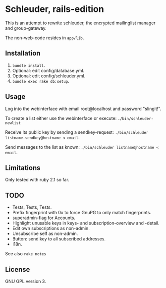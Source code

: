 # Schleuder, rails-edition

This is an attempt to rewrite schleuder, the encrypted mailinglist manager and
group-gateway.

The non-web-code resides in `app/lib`.

##  Installation

1. `bundle install`.
1. Optional: edit config/database.yml.
1. Optional: edit config/schleuder.yml.
1. `bundle exec rake db:setup`.


## Usage

Log into the webinterface with email root@localhost and password "slingit!".

To create a list either use the webinterface or execute:
`./bin/schleuder-newlist`

Receive its public key by sending a sendkey-request: `./bin/schleuder listname-sendkey@hostname < email`.

Send messages to the list as known: `./bin/schleuder listname@hostname < email`.


## Limitations

Only tested with ruby 2.1 so far.


## TODO

* Tests, Tests, Tests.
* Prefix fingerprint with 0x to force GnuPG to only match fingerprints.
* superadmin-flag for Accounts.
* Highlight unusable keys in keys- and subscription-overview and -detail.
* Edit own subscriptions as non-admin.
* Unsubscribe self as non-admin.
* Button: send key to all subscribed addresses.
* I18n.


See also `rake notes`


## License

GNU GPL version 3.
